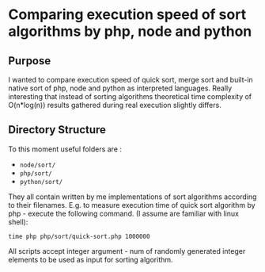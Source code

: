 # Comparing execution speed of sort algorithms by php, node and python
## Purpose
I wanted to compare execution speed of quick sort, merge sort and built-in
native sort of php, node and python as interpreted languages. 
Really interesting that instead of sorting algorithms 
theoretical time complexity of O(n*log(n)) results gathered
during real execution slightly differs.
## Directory Structure
To this moment useful folders are :
* `node/sort/`
* `php/sort/`
* `python/sort/`

They all contain written by me implementations of sort algorithms according to their filenames.
E.g. to measure execution time of quick sort algorithm by php - execute the following command.
(I assume are familiar with linux shell):

`time php php/sort/quick-sort.php 1000000`

All scripts accept integer argument - num of randomly generated
integer elements to be used as input for sorting algorithm.
 